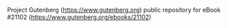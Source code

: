 Project Gutenberg (https://www.gutenberg.org) public repository for eBook #21102 (https://www.gutenberg.org/ebooks/21102)
